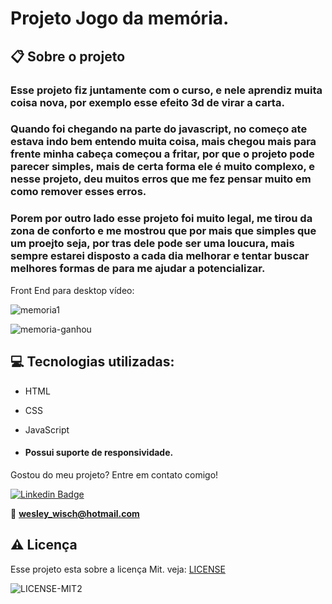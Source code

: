 # Projeto Jogo da memória.

  ## 📋 Sobre o projeto

### Esse projeto fiz juntamente com o curso, e nele aprendiz muita coisa nova, por exemplo esse efeito 3d de virar a carta.
### Quando foi chegando na parte do javascript, no começo ate estava indo bem entendo muita coisa, mais chegou mais para frente minha cabeça começou a fritar, por que o projeto pode parecer simples, mais de certa forma ele é muito complexo, e nesse projeto, deu muitos erros que me fez pensar muito em como remover esses erros.

### Porem por outro lado esse projeto foi muito legal, me tirou da zona de conforto e me mostrou que por mais que simples que um proejto seja, por tras dele pode ser uma loucura, mais sempre estarei disposto a cada dia melhorar e tentar buscar melhores formas de para me ajudar a potencializar.

  
Front End para desktop vídeo:

![memoria1](https://user-images.githubusercontent.com/79159487/116447556-1e916200-a826-11eb-901b-5a1920413531.gif)

![memoria-ganhou](https://user-images.githubusercontent.com/79159487/116447568-218c5280-a826-11eb-97c9-08625ab8a16f.gif)
 
 ## 💻 Tecnologias utilizadas:

- HTML
- CSS
- JavaScript

-  #### Possui suporte de responsividade.

  Gostou do meu projeto? Entre em contato comigo!

[![Linkedin Badge](https://img.shields.io/badge/-LinkedIn-blue?style=flat-square&logo=Linkedin&logoColor=white&link=https://www.linkedin.com/in/wesley-wisch/)](https://www.linkedin.com/in/wesley-wisch/)

📧 **[wesley_wisch@hotmail.com](mailto:wesley_wisch@hotmail.com)**

##  ⚠️  Licença
Esse projeto esta sobre a licença Mit. veja: [LICENSE](https://github.com/wesleywisch/Repositorio-HTML-CSS-JavaScript/blob/main/LICENSE)

![LICENSE-MIT2](https://user-images.githubusercontent.com/79159487/114733599-7c478980-9d11-11eb-98da-262603bc1c13.png)